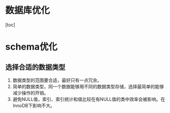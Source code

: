 # 数据库优化

[toc]

# schema优化
## 选择合适的数据类型
1. 数据类型的范围要合适，最好只有一点冗余。
2. 简单的数据类型，同一个数据能够用不同的数据类型存储，选择最简单的能够减少操作的开销。
3. 避免NULL值，索引、索引统计和值比较在有NULL值的类中效率会被影响。在InnoDB下影响不大。